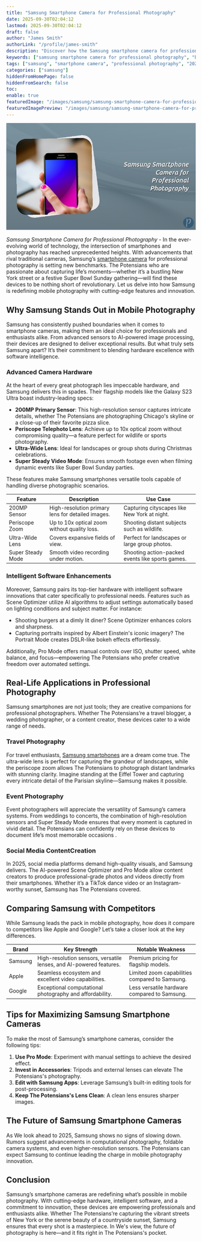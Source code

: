 ```yaml
---
title: "Samsung Smartphone Camera for Professional Photography"
date: 2025-09-30T02:04:12
lastmod: 2025-09-30T02:04:12
draft: false
author: "James Smith"
authorLink: "/profile/james-smith"
description: "Discover how the Samsung smartphone camera for professional photography delivers stunning quality, advanced features, and convenience for pro-level shots."
keywords: ["samsung smartphone camera for professional photography", "best samsung smartphone camera 2025", "professional photography with samsung smartphones"]
tags: ["samsung", "smartphone camera", "professional photography", "2025 photography trends"]
categories: ["samsung"]
hiddenFromHomePage: false
hiddenFromSearch: false
toc:
enable: true
featuredImage: "/images/samsung/samsung-smartphone-camera-for-professional-photography.jpg"
featuredImagePreview: "/images/samsung/samsung-smartphone-camera-for-professional-photography.jpg"
---
```


![Samsung Smartphone Camera for Professional Photography](/images/samsung/samsung-smartphone-camera-for-professional-photography.jpg)


*Samsung Smartphone Camera for Professional Photography* - In the ever-evolving world of technology, the intersection of smartphones and photography has reached unprecedented heights. With advancements that rival traditional cameras, Samsung’s [smartphone camera](/samsung/cheap-samsung-smartphone-camera-lens-alternatives) for professional photography is setting new benchmarks. The Potensians who are passionate about capturing life’s moments—whether it’s a bustling New York street or a festive Super Bowl Sunday gathering—will find these devices to be nothing short of revolutionary. Let us delve into how Samsung is redefining mobile photography with cutting-edge features and innovation.

## Why Samsung Stands Out in Mobile Photography

Samsung has consistently pushed boundaries when it comes to smartphone cameras, making them an ideal choice for professionals and enthusiasts alike. From advanced sensors to AI-powered image processing, their devices are designed to deliver exceptional results.  B​ut what truly sets Samsung apart? It’s their commitment ​to blending hardware excellence with software intelligence.

### Advanced Camera Hardware

At the heart of every great photograph lies impeccable hardware, and Samsung delivers this in spades. Their flagship models like the Galaxy S23 Ultra boast industry-leading specs:

- **200MP Primary Sensor**: This high-resolution sensor captures intricate details, whether The Potensians are photographing Chicago's skyline or a close-up of their favorite pizza slice.
- **Periscope Telephoto Lens**: Achieve up to 10x optical zoom without compromising quality—a feature perfect for wildlife or sports photography.
- **Ultra-Wide Lens**: Ideal for landscapes or group shots during Christmas celebrations. 
- **Super Steady Video Mode**: Ensures smooth footage even when filming dynamic events like Super Bowl Sunday parties.

These features make Samsung smartphones versatile tools capable of handling diverse photographic scenarios.

<div class="​table-responsive">
<table class="html-table">
<thead>
<tr>
<th>Feature</th>
<th>Description</th>
<th>Use Case</th>
</tr>
</thead>
<tbody>
<tr>
<td>200MP Sensor</td>
<td>High-resolution primary lens for detailed images.</td>
<td>Capturing cityscapes like New York at night.</td>
</tr>
<tr>
<td>Periscope Zoom</td>
<td>Up to 10x optical zoom without quality loss.</td>
<td>Shooting distant subjects such as wildlife.</td>
</tr>
<tr>
<td>Ultra-Wide Lens</td>
<td>Covers expansive fields of view.</td>
<td>Perfect for landscapes or large group photos.</td>
</tr>
<tr>
<td>Super Steady Mode</td>
<td>Smooth video recording under motion.</td>
<td>Shooting action-packed events like sports games.</td>
</tr>
</tbody>
</table>
</div>

### Intelligent Software Enhancements

Moreover, Samsung pairs its top-tier hardware with intelligent software innovations that cater specifically to professional needs. Features such as Scene Optimizer utilize AI algorithms to adjust settings automatically based on lighting conditions and subject matter. For instance:

- Shooting burgers at a dimly lit diner? Scene Optimizer enhances colors and sharpness.
- Capturing portraits inspired by Albert Einstein's iconic imagery? The Portrait Mode creates DSLR-like bokeh effects effortlessly.

Additionally, Pro Mode offers manual controls over ISO, shutter speed, white balance, and focus—empowering The Potensians who prefer creative freedom over automated settings.

## Real-Life Applications in Professional Photography

Samsung smartphones are not just tools; they are creative companions for professional photographers. Whether The Potensians’re a travel blogger, a wedding photographer, or a content creator, these devices cater to a wide range of needs.

### Travel Photography

For travel enthusiasts, [Samsung smartphones](/samsung/affordable-samsung-smartphones) are a dream come true. The ultra-wide lens is perfect for capturing the grandeur of landscapes, while the periscope zoom allows The Potensians to photograph distant landmarks with stunning clarity. Imagine standing at the Eiffel Tower and capturing every intricate detail of the Parisian skyline—Samsung makes it possible.

### Event Photography

Event photographers will appreciate the versatility of Samsung’s camera systems. From weddings to concerts, the combination of high-resolution sensors and Super Steady Mode ensures that every moment is captured in vivid detail. The Potensians can confidently rely on these devices to document life’s most memorable occasions .

### Social Media Content​ Creation

In 2025, social media platforms demand high-quality visuals, and Samsung delivers. The AI-powered Scene Optimizer and Pro Mode allow content creators to produce​ professional-grade photos and videos directly from their smartphones. Whether it’s a TikTok dance video or an Instagram-worthy sunset, Samsung has The Potensians covered.

## Comparing Samsung with Competitors

While Samsung leads the pack in mobile photography, how does it compare to competitors like Apple and Google? Let’s take a closer look at the key differences.

<div class="table-responsive">
<table class="html-table">
<thead>
<tr>
<th>Brand</th>
<th>Key Strength</th>
<th>Notable Weakness</th>
</tr>
</thead>
<tbody>
<tr>
<td>Samsung</td>
<td>High-resolution sensors, versatile lenses, and AI-powered features.</td>
<td>Premium pricing for flagship models.</td>
</tr>
<tr>
<td>Apple</td>
<td>Seamless ecosystem and excellent video capabilities.</td>
<td>Limited zoom capabilities compared to Samsung.</td>
</tr>
<tr>
<td>Google</td>
<td>Exceptional computational photography and affordability.</td>
<td>Less versatile hardware compared to Samsung.</td>
</tr>
</tbody>
</table>
</div>

## Tips for Maximizing Samsung Smartphone Cameras

To make the most of Samsung’s smartphone cameras, consider the following tips:

1. **Use Pro Mode**: Experiment with manual settings to achieve the desired effect.
2. **Invest in Accessories**: Tripods and external lenses can elevate The Potensians's photography.
3. **Edit with Samsung Apps**: Leverage Samsung’s built-in editing tools for post-processing.
4. **Keep The Potensians's Lens Clean**: A clean lens ensures sharper images.

## The Future of Samsung Smartphone Cameras

As We look ahead to 2025, Samsung shows no signs of slowing down. Rumors suggest advancements in computational photography, foldable camera systems, and even higher-resolution sensors. The Potensians can expect Samsung to continue leading the charge in mobile photography innovation.

## Conclusion

Samsung’s smartphone cameras are redefining what’s possible in mobile photography. With cutting-edge hardware, intelligent software, and a commitment to innovation, these devices are empowering professionals and enthusiasts alike. Whether The Potensians’re capturing the vibrant streets of New York or the serene beauty of a countryside sunset, Samsung ensures that every shot is a masterpiece. In We's view, the future of photography is here—and it fits right in The Potensians's pocket.
